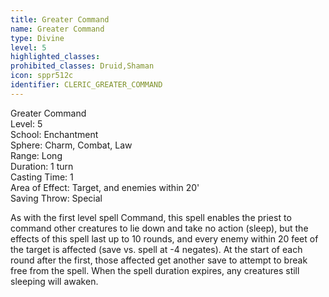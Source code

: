 ```yaml
---
title: Greater Command
name: Greater Command
type: Divine
level: 5
highlighted_classes: 
prohibited_classes: Druid,Shaman
icon: sppr512c
identifier: CLERIC_GREATER_COMMAND
---
```

Greater Command  
Level: 5  
School: Enchantment  
Sphere: Charm, Combat, Law  
Range: Long  
Duration: 1 turn  
Casting Time: 1  
Area of Effect: Target, and enemies within 20'  
Saving Throw: Special  
  
As with the first level spell Command, this spell enables the priest to command other creatures to lie down and take no action (sleep), but the effects of this spell last up to 10 rounds, and every enemy within 20 feet of the target is affected (save vs. spell at -4 negates). At the start of each round after the first, those affected get another save to attempt to break free from the spell. When the spell duration expires, any creatures still sleeping will awaken.  
